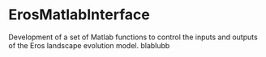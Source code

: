 # ErosMatlabInterface

Development of a set of Matlab functions to control the inputs and outputs of the Eros landscape evolution model.
blablubb